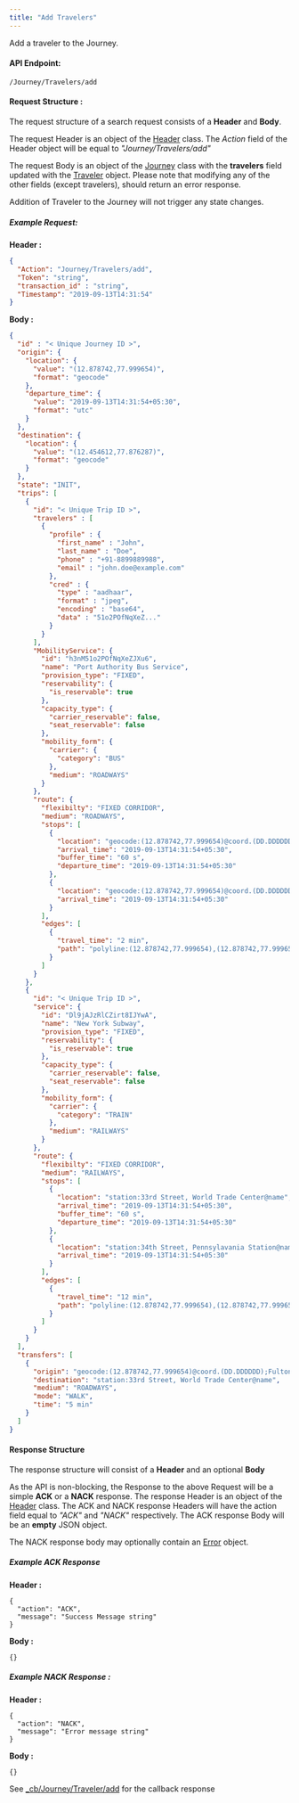 ```yaml
---
title: "Add Travelers"
---
```


Add a traveler to the Journey.

#### API Endpoint:

    /Journey/Travelers/add

#### Request Structure :

The request structure of a search request consists of a **Header** and **Body**.

The request Header is an object of the [Header](/Resources/Header) class. The *Action* field of the Header object will be equal to *"Journey/Travelers/add"*

The request Body is an object of the [Journey](/Resources/Journey) class with the **travelers** field updated with the [Traveler](/Resources/Traveler) object. Please note that modifying any of the other fields (except travelers), should return an error response.

Addition of Traveler to the Journey will not trigger any state changes.

##### Example Request:



**Header :**
```json
{
  "Action": "Journey/Travelers/add",
  "Token": "string",
  "transaction_id" : "string",
  "Timestamp": "2019-09-13T14:31:54"
}
```
**Body :**
```json
{
  "id" : "< Unique Journey ID >",
  "origin": {
    "location": {
      "value": "(12.878742,77.999654)",
      "format": "geocode"
    },
    "departure_time": {
      "value": "2019-09-13T14:31:54+05:30",
      "format": "utc"
    }
  },
  "destination": {
    "location": {
      "value": "(12.454612,77.876287)",
      "format": "geocode"
    }
  },
  "state": "INIT",
  "trips": [
    {
      "id": "< Unique Trip ID >",
      "travelers" : [
        {
          "profile" : {
            "first_name" : "John",
            "last_name" : "Doe",
            "phone" : "+91-8899889988",
            "email" : "john.doe@example.com"
          },
          "cred" : {
            "type" : "aadhaar",
            "format" : "jpeg",
            "encoding" : "base64",
            "data" : "51o2POfNqXeZ..."
          }
        }
      ],
      "MobilityService": {
        "id": "h3nM51o2POfNqXeZJXu6",
        "name": "Port Authority Bus Service",
        "provision_type": "FIXED",
        "reservability": {
          "is_reservable": true
        },
        "capacity_type": {
          "carrier_reservable": false,
          "seat_reservable": false
        },
        "mobility_form": {
          "carrier": {
            "category": "BUS"
          },
          "medium": "ROADWAYS"
        }
      },
      "route": {
        "flexibilty": "FIXED CORRIDOR",
        "medium": "ROADWAYS",
        "stops": [
          {
            "location": "geocode:(12.878742,77.999654)@coord.(DD.DDDDDD);Vesey Street@name",
            "arrival_time": "2019-09-13T14:31:54+05:30",
            "buffer_time": "60 s",
            "departure_time": "2019-09-13T14:31:54+05:30"
          },
          {
            "location": "geocode:(12.878742,77.999654)@coord.(DD.DDDDDD);Fulton Street@name",
            "arrival_time": "2019-09-13T14:31:54+05:30"
          }
        ],
        "edges": [
          {
            "travel_time": "2 min",
            "path": "polyline:(12.878742,77.999654),(12.878742,77.999654),(12.878742,77.999654)"
          }
        ]
      }
    },
    {
      "id": "< Unique Trip ID >",
      "service": {
        "id": "Dl9jAJzRlCZirt8IJYwA",
        "name": "New York Subway",
        "provision_type": "FIXED",
        "reservability": {
          "is_reservable": true
        },
        "capacity_type": {
          "carrier_reservable": false,
          "seat_reservable": false
        },
        "mobility_form": {
          "carrier": {
            "category": "TRAIN"
          },
          "medium": "RAILWAYS"
        }
      },
      "route": {
        "flexibilty": "FIXED CORRIDOR",
        "medium": "RAILWAYS",
        "stops": [
          {
            "location": "station:33rd Street, World Trade Center@name",
            "arrival_time": "2019-09-13T14:31:54+05:30",
            "buffer_time": "60 s",
            "departure_time": "2019-09-13T14:31:54+05:30"
          },
          {
            "location": "station:34th Street, Pennsylavania Station@name",
            "arrival_time": "2019-09-13T14:31:54+05:30"
          }
        ],
        "edges": [
          {
            "travel_time": "12 min",
            "path": "polyline:(12.878742,77.999654),(12.878742,77.999654),(12.878742,77.999654)"
          }
        ]
      }
    }
  ],
  "transfers": [
    {
      "origin": "geocode:(12.878742,77.999654)@coord.(DD.DDDDDD);Fulton Street@name",
      "destination": "station:33rd Street, World Trade Center@name",
      "medium": "ROADWAYS",
      "mode": "WALK",
      "time": "5 min"
    }
  ]
}
```

#### Response Structure

The response structure will consist of a **Header** and an optional **Body**

As the API is non-blocking, the Response to the above Request will be a simple **ACK** or a **NACK** response. The response Header is an object of the [Header](/Resources/Header) class. The ACK and NACK response Headers will have the action field equal to *"ACK"* and *"NACK"* respectively. The ACK response Body will be an **empty** JSON object.

The NACK response body may optionally contain an [Error](/Resources/Error) object.

##### Example ACK Response

**Header :**

    {
      "action": "ACK",
      "message": "Success Message string"
    }

**Body :**

    {}

##### Example NACK Response :

**Header :**

    {
      "action": "NACK",
      "message": "Error message string"
    }

**Body :**

    {}

See [\_cb/Journey/Traveler/add](callback) for the callback response
